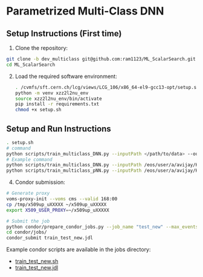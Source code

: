 # Parametrized Multi-Class DNN

## Setup Instructions (First time)

1. Clone the repository:

```bash
git clone -b dev_multiclass git@github.com:ram1123/ML_ScalarSearch.git
cd ML_ScalarSearch
```

2. Load the required software environment:
   ```bash
   . /cvmfs/sft.cern.ch/lcg/views/LCG_106/x86_64-el9-gcc13-opt/setup.sh
   python -m venv xzz2l2nu_env
   source xzz2l2nu_env/bin/activate
   pip install -r requirements.txt
   chmod +x setup.sh
    ```

## Setup and Run Instructions

```bash
. setup.sh
# command
python scripts/train_multiclass_DNN.py --inputPath </path/to/data> --output_dir </path/to/output> --num_events 1000 --job_name DNN_test_newFW
# Example command
python scripts/train_multiclass_DNN.py --inputPath /eos/user/a/avijay/HZZ_mergedrootfiles/ --output_dir /eos/user/r/rasharma/HZZ2l2nu/  --num_events 1000 --job_name DNN_test_newFW
python scripts/train_multiclass_pNN.py --inputPath /eos/user/a/avijay/HZZ_mergedrootfiles/ --output_dir /eos/user/r/rasharma/HZZ2l2nu/  --num_events 1000 --job_name DNN_test_newFW_pnn
```

4. Condor submission:

```bash
# Generate proxy
voms-proxy-init --voms cms --valid 168:00
cp /tmp/x509up_uXXXXX ~/x509up_uXXXXX
export X509_USER_PROXY=~/x509up_uXXXXX

# Submit the job
python condor/prepare_condor_jobs.py --job_name "test_new" --max_events 1000 --job_flavour "tomorrow"
cd condor/jobs/
condor_submit train_test_new.jdl
```

Example condor scripts are available in the jobs directory:
- [train_test_new.sh](jobs/train_test_new.sh)
- [train_test_new.jdl](jobs/train_test_new.jdl)
